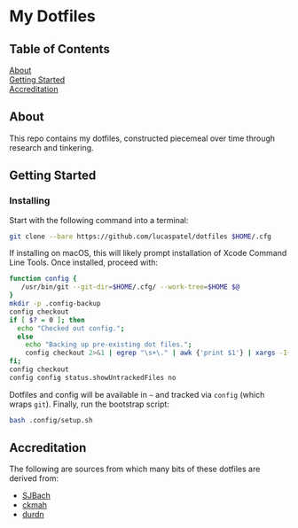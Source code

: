 # My Dotfiles

## Table of Contents
[About](#about) \
[Getting Started](#getting_started) \
[Accreditation](#accreditation)

## About <a name="about"></a>

This repo contains my dotfiles, constructed piecemeal over time through research and tinkering.

## Getting Started <a name="getting_started"></a>

### Installing

Start with the following command into a terminal:
```bash
git clone --bare https://github.com/lucaspatel/dotfiles $HOME/.cfg
 ```

If installing on macOS, this will likely prompt installation of Xcode Command Line Tools. Once installed, proceed with:
```bash
function config {
   /usr/bin/git --git-dir=$HOME/.cfg/ --work-tree=$HOME $@
}
mkdir -p .config-backup
config checkout
if [ $? = 0 ]; then
  echo "Checked out config.";
  else
    echo "Backing up pre-existing dot files.";
    config checkout 2>&1 | egrep "\s+\." | awk {'print $1'} | xargs -I{} mv {} .config-backup/{}
fi;
config checkout
config config status.showUntrackedFiles no
```

Dotfiles and config will be available in `~` and tracked via `config` (which wraps `git`). Finally, run the bootstrap script:

```bash
bash .config/setup.sh
```

## Accreditation <a name="accreditation"></a>

The following are sources from which many bits of these dotfiles are derived from:

* [SJBach](http://items.sjbach.com/319/configuring-vim-right)
* [ckmah](https://github.com/ckmah/dotfiles)
* [durdn](https://www.atlassian.com/git/tutorials/dotfiles)
